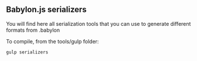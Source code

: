 ## Babylon.js serializers

You will find here all serialization tools that you can use to generate different formats from .babylon

To compile, from the tools/gulp folder:

```
gulp serializers
```
